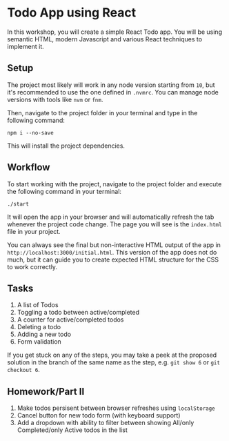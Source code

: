 # Todo App using React

In this workshop, you will create a simple React Todo app. You will be using semantic HTML, modern Javascript and various React techniques to implement it.

## Setup

The project most likely will work in any node version starting from `10`, but it's recommended to use the one defined in `.nvmrc`. You can manage node versions with tools like `nvm` or `fnm`.

Then, navigate to the project folder in your terminal and type in the following command:

```
npm i --no-save
```

This will install the project dependencies.

## Workflow

To start working with the project, navigate to the project folder and execute the following command in your terminal:

```
./start
```

It will open the app in your browser and will automatically refresh the tab whenever the project code change. The page you will see is the `index.html` file in your project. 

You can always see the final but non-interactive HTML output of the app in `http://localhost:3000/initial.html`. This version of the app does not do much, but it can guide you to create expected HTML structure for the CSS to work correctly.

## Tasks

1. A list of Todos
2. Toggling a todo between active/completed
3. A counter for active/completed todos
4. Deleting a todo
5. Adding a new todo
6. Form validation

If you get stuck on any of the steps, you may take a peek at the proposed solution in the branch of the same name as the step, e.g. `git show 6` or `git checkout 6`.


## Homework/Part II

1. Make todos persisent between browser refreshes using `localStorage`
2. Cancel button for new todo form (with keyboard support)
3. Add a dropdown with ability to filter between showing All/only Completed/only Active todos in the list